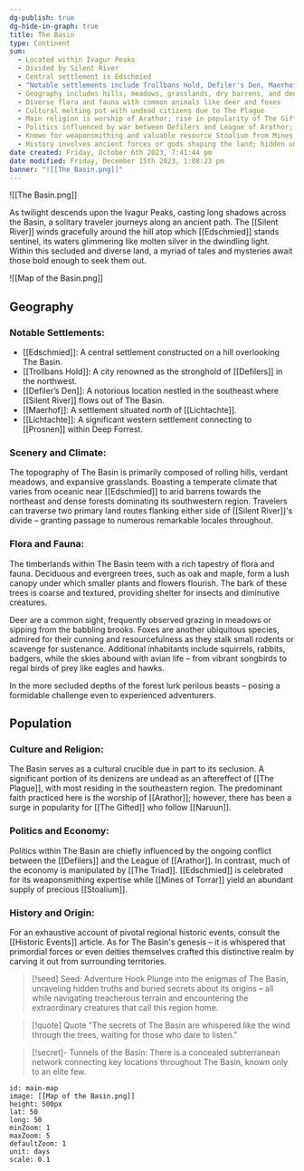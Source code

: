 ```yaml
---
dg-publish: true
dg-hide-in-graph: true
title: The Basin
type: Continent
sum:
  - Located within Ivagur Peaks
  - Divided by Silent River
  - Central settlement is Edschmied
  - "Notable settlements include Trollbans Hold, Defiler's Den, Maerhof, and Lichtachte"
  - Geography includes hills, meadows, grasslands, dry barrens, and dense forests
  - Diverse flora and fauna with common animals like deer and foxes
  - Cultural melting pot with undead citizens due to The Plague
  - Main religion is worship of Arathor; rise in popularity of The Gifted who follow Naruun
  - Politics influenced by war between Defilers and League of Arathor; economy controlled by The Triad
  - Known for weaponsmithing and valuable resource Stoalium from Mines of Torrar
  - History involves ancient forces or gods shaping the land; hidden underground network connects key locations
date created: Friday, October 6th 2023, 7:41:44 pm
date modified: Friday, December 15th 2023, 1:08:23 pm
banner: "![[The Basin.png]]"
---
```


![[The Basin.png]]

As twilight descends upon the Ivagur Peaks, casting long shadows across the Basin, a solitary traveler journeys along an ancient path. The [[Silent River]] winds gracefully around the hill atop which [[Edschmied]] stands sentinel, its waters glimmering like molten silver in the dwindling light. Within this secluded and diverse land, a myriad of tales and mysteries await those bold enough to seek them out.

![[Map of the Basin.png]]

## Geography
### Notable Settlements:
- [[Edschmied]]: A central settlement constructed on a hill overlooking The Basin.
- [[Trollbans Hold]]: A city renowned as the stronghold of [[Defilers]] in the northwest.
- [[Defiler’s Den]]: A notorious location nestled in the southeast where [[Silent River]] flows out of The Basin.
- [[Maerhof]]: A settlement situated north of [[Lichtachte]].
- [[Lichtachte]]: A significant western settlement connecting to [[Prosnen]] within Deep Forrest.

### Scenery and Climate:

The topography of The Basin is primarily composed of rolling hills, verdant meadows, and expansive grasslands. Boasting a temperate climate that varies from oceanic near [[Edschmied]] to arid barrens towards the northeast and dense forests dominating its southwestern region. Travelers can traverse two primary land routes flanking either side of [[Silent River]]'s divide – granting passage to numerous remarkable locales throughout.

### Flora and Fauna:

The timberlands within The Basin teem with a rich tapestry of flora and fauna. Deciduous and evergreen trees, such as oak and maple, form a lush canopy under which smaller plants and flowers flourish. The bark of these trees is coarse and textured, providing shelter for insects and diminutive creatures.

Deer are a common sight, frequently observed grazing in meadows or sipping from the babbling brooks. Foxes are another ubiquitous species, admired for their cunning and resourcefulness as they stalk small rodents or scavenge for sustenance. Additional inhabitants include squirrels, rabbits, badgers, while the skies abound with avian life – from vibrant songbirds to regal birds of prey like eagles and hawks.

In the more secluded depths of the forest lurk perilous beasts – posing a formidable challenge even to experienced adventurers.

## Population
### Culture and Religion:

The Basin serves as a cultural crucible due in part to its seclusion. A significant portion of its denizens are undead as an aftereffect of [[The Plague]], with most residing in the southeastern region. The predominant faith practiced here is the worship of [[Arathor]]; however, there has been a surge in popularity for [[The Gifted]] who follow [[Naruun]].

### Politics and Economy:

Politics within The Basin are chiefly influenced by the ongoing conflict between the [[Defilers]] and the League of [[Arathor]]. In contrast, much of the economy is manipulated by [[The Triad]]. [[Edschmied]] is celebrated for its weaponsmithing expertise while [[Mines of Torrar]] yield an abundant supply of precious [[Stoalium]].

### History and Origin:

For an exhaustive account of pivotal regional historic events, consult the [[Historic Events]] article. As for The Basin's genesis – it is whispered that primordial forces or even deities themselves crafted this distinctive realm by carving it out from surrounding territories.

> [!seed] Seed: Adventure Hook
> Plunge into the enigmas of The Basin, unraveling hidden truths and buried secrets about its origins – all while navigating treacherous terrain and encountering the extraordinary creatures that call this region home.

> [!quote] Quote
> "The secrets of The Basin are whispered like the wind through the trees, waiting for those who dare to listen."

>[!secret]- 
> Tunnels of the Basin: There is a concealed subterranean network connecting key locations throughout The Basin, known only to an elite few.

```leaflet
id: main-map
image: [[Map of the Basin.png]]
height: 500px
lat: 50
long: 50
minZoom: 1
maxZoom: 5
defaultZoom: 1
unit: days
scale: 0.1
```
